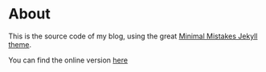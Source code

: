 # About

This is the source code of my blog, using the great [Minimal Mistakes Jekyll theme](https://github.com/mmistakes/minimal-mistakes).

You can find the online version [here](https://essepuig.github.io/blog)
